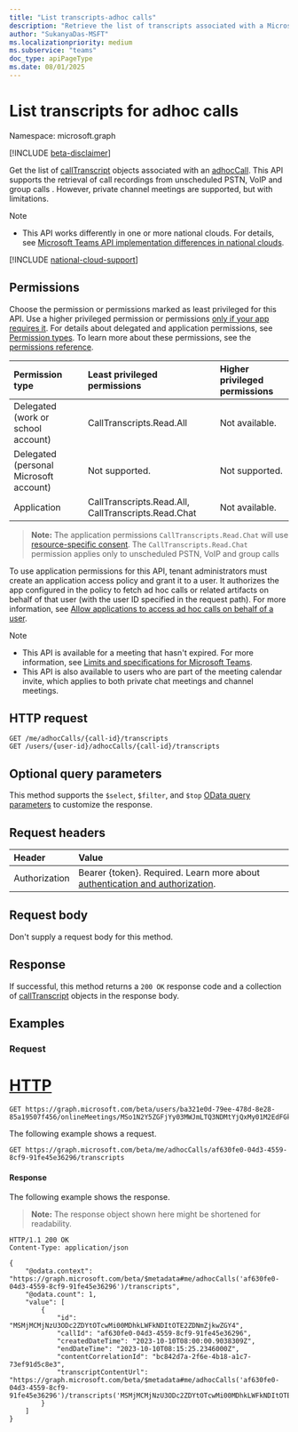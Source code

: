 ```yaml
---
title: "List transcripts-adhoc calls"
description: "Retrieve the list of transcripts associated with a Microsoft Teams adhoc call."
author: "SukanyaDas-MSFT"
ms.localizationpriority: medium
ms.subservice: "teams"
doc_type: apiPageType
ms.date: 08/01/2025
---
```


# List transcripts for adhoc calls

Namespace: microsoft.graph

[!INCLUDE [beta-disclaimer](../../includes/beta-disclaimer.md)]

Get the list of [callTranscript](../resources/calltranscript.md) objects associated with an [adhocCall](/graph/api/resources/adhoccall?view=graph-rest-beta). This API supports the retrieval of call recordings from unscheduled PSTN, VoIP and group calls . However, private channel meetings are supported, but with limitations.

> [!NOTE]
> * This API works differently in one or more national clouds. For details, see [Microsoft Teams API implementation differences in national clouds](/graph/teamwork-national-cloud-differences).

[!INCLUDE [national-cloud-support](../../includes/global-only.md)]

## Permissions

Choose the permission or permissions marked as least privileged for this API. Use a higher privileged permission or permissions [only if your app requires it](/graph/permissions-overview#best-practices-for-using-microsoft-graph-permissions). For details about delegated and application permissions, see [Permission types](/graph/permissions-overview#permission-types). To learn more about these permissions, see the [permissions reference](/graph/permissions-reference).

<!-- { "blockType": "ignored", "name": "adhocCall_list_transcripts" } -->
|Permission type|Least privileged permissions|Higher privileged permissions|
|:---|:---|:---|
|Delegated (work or school account)|CallTranscripts.Read.All|Not available.|
|Delegated (personal Microsoft account)|Not supported.|Not supported.|
|Application|CallTranscripts.Read.All, CallTranscripts.Read.Chat|Not available.|

> **Note:** The application permissions `CallTranscripts.Read.Chat` will use [resource-specific consent](/microsoftteams/platform/graph-api/rsc/resource-specific-consent). The `CallTranscripts.Read.Chat` permission applies only to unscheduled PSTN, VoIP and group calls

To use application permissions for this API, tenant administrators must create an application access policy and grant it to a user. It authorizes the app configured in the policy to fetch ad hoc calls or related artifacts on behalf of that user (with the user ID specified in the request path). For more information, see [Allow applications to access ad hoc calls on behalf of a user](/graph/cloud-communication-online-meeting-application-access-policy).

> [!NOTE]
>
> * This API is available for a meeting that hasn't expired. For more information, see [Limits and specifications for Microsoft Teams](/microsoftteams/limits-specifications-teams#meeting-expiration).
> * This API is also available to users who are part of the meeting calendar invite, which applies to both private chat meetings and channel meetings.

## HTTP request

<!-- { "blockType": "ignored" } -->
```http
GET /me/adhocCalls/{call-id}/transcripts
GET /users/{user-id}/adhocCalls/{call-id}/transcripts
```

## Optional query parameters

This method supports the `$select`, `$filter`, and `$top`  [OData query parameters](/graph/query-parameters) to customize the response.

## Request headers

| Header       | Value |
|:---------------|:--------|
|Authorization|Bearer {token}. Required. Learn more about [authentication and authorization](/graph/auth/auth-concepts).|

## Request body

Don't supply a request body for this method.

## Response

If successful, this method returns a `200 OK` response code and a collection of [callTranscript](../resources/callTranscript.md) objects in the response body.

## Examples

### Request

# [HTTP](#tab/http)
<!-- {
  "blockType": "request",
  "name": "list_callTranscripts",
  "sampleKeys": ["ba321e0d-79ee-478d-8e28-85a19507f456", "MSo1N2Y5ZGFjYy03MWJmLTQ3NDMtYjQxMy01M2EdFGkdRWHJlQ"]
}
-->
``` http
GET https://graph.microsoft.com/beta/users/ba321e0d-79ee-478d-8e28-85a19507f456/onlineMeetings/MSo1N2Y5ZGFjYy03MWJmLTQ3NDMtYjQxMy01M2EdFGkdRWHJlQ/transcripts
```

The following example shows a request.

<!-- {
  "blockType": "request",
  "name": "list_adhoccall_transcripts",
  "sampleKeys": ["af630fe0-04d3-4559-8cf9-91fe45e36296"]
}-->

```msgraph-interactive
GET https://graph.microsoft.com/beta/me/adhocCalls/af630fe0-04d3-4559-8cf9-91fe45e36296/transcripts
```

#### Response

The following example shows the response.

> **Note:** The response object shown here might be shortened for readability.

<!-- {
  "blockType": "response",
  "truncated": true,
  "@odata.type": "Collection(microsoft.graph.callTranscript)"
} -->

```http
HTTP/1.1 200 OK
Content-Type: application/json

{
    "@odata.context": "https://graph.microsoft.com/beta/$metadata#me/adhocCalls('af630fe0-04d3-4559-8cf9-91fe45e36296')/transcripts",
    "@odata.count": 1,
    "value": [
        {
            "id": "MSMjMCMjNzU3ODc2ZDYtOTcwMi00MDhkLWFkNDItOTE2ZDNmZjkwZGY4",
            "callId": "af630fe0-04d3-4559-8cf9-91fe45e36296",
            "createdDateTime": "2023-10-10T08:00:00.9038309Z",
            "endDateTime": "2023-10-10T08:15:25.2346000Z",
            "contentCorrelationId": "bc842d7a-2f6e-4b18-a1c7-73ef91d5c8e3",
            "transcriptContentUrl": "https://graph.microsoft.com/beta/$metadata#me/adhocCalls('af630fe0-04d3-4559-8cf9-91fe45e36296')/transcripts('MSMjMCMjNzU3ODc2ZDYtOTcwMi00MDhkLWFkNDItOTE2ZDNmZjkwZGY4')/content"
        }
    ]
}
```